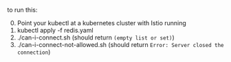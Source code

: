 to run this:

0. Point your kubectl at a kubernetes cluster with Istio running
1. kubectl apply -f redis.yaml
2. ./can-i-connect.sh (should return `(empty list or set)`)
3. ./can-i-connect-not-allowed.sh (should return `Error: Server closed the connection`)
